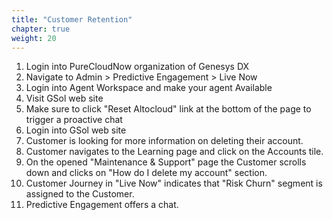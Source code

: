 ```yaml
---
title: "Customer Retention"
chapter: true
weight: 20
---
```

1. Login into PureCloudNow organization of Genesys DX
2. Navigate to Admin > Predictive Engagement > Live Now 
3. Login into Agent Workspace and make your agent Available 
4. Visit GSol web site 
5. Make sure to click "Reset Altocloud" link at the bottom of the page to trigger a proactive chat
6. Login into GSol web site
7. Customer is looking for more information on deleting their account.
8. Customer navigates to the Learning page and click on the Accounts tile.
9. On the opened "Maintenance & Support" page the Customer scrolls down and clicks on "How do I delete my account" section.
10. Customer Journey in "Live Now" indicates that "Risk Churn" segment is assigned to the Customer.
11. Predictive Engagement offers a chat.
